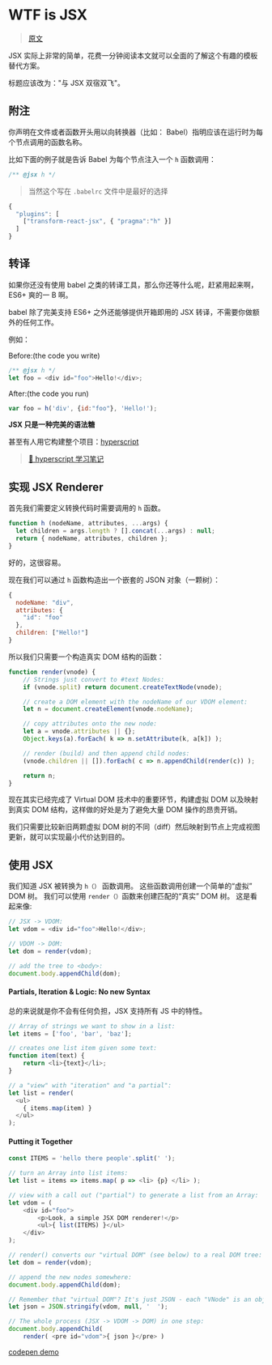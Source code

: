 # WTF is JSX

> [原文](https://jasonformat.com/wtf-is-jsx/)

JSX 实际上非常的简单，花费一分钟阅读本文就可以全面的了解这个有趣的模板替代方案。

标题应该改为："与 JSX 双宿双飞"。


## 附注

你声明在文件或者函数开头用以向转换器（比如： Babel）指明应该在运行时为每个节点调用的函数名称。

比如下面的例子就是告诉 Babel 为每个节点注入一个 `h` 函数调用：

```js
/** @jsx h */
```

> 当然这个写在 `.babelrc` 文件中是最好的选择

```js
{
  "plugins": [
    ["transform-react-jsx", { "pragma":"h" }]
  ]
}
```

## 转译

如果你还没有使用 babel 之类的转译工具，那么你还等什么呢，赶紧用起来啊，ES6+ 爽的一 B 啊。

babel 除了完美支持 ES6+ 之外还能够提供开箱即用的 JSX 转译，不需要你做额外的任何工作。

例如：

Before:(the code you write)

```js
/** @jsx h */
let foo = <div id="foo">Hello!</div>; 
```

After:(the code you run)

```js
var foo = h('div', {id:"foo"}, 'Hello!');  
```

**JSX 只是一种完美的语法糖**

甚至有人用它构建整个项目：[hyperscript](https://github.com/hyperhype/hyperscript)

> [👀 hyperscript 学习笔记](./hyperscript.md)

## 实现 JSX Renderer

首先我们需要定义转换代码时需要调用的 `h` 函数。

```js
function h (nodeName, attributes, ...args) {
  let children = args.length ? [].concat(...args) : null;
  return { nodeName, attributes, children };
}
```

好的，这很容易。

现在我们可以通过 `h` 函数构造出一个嵌套的 JSON 对象（一颗树）：

```js
{
  nodeName: "div",
  attributes: {
    "id": "foo"
  },
  children: ["Hello!"]
}
```

所以我们只需要一个构造真实 DOM 结构的函数：

```js
function render(vnode) {  
    // Strings just convert to #text Nodes:
    if (vnode.split) return document.createTextNode(vnode);

    // create a DOM element with the nodeName of our VDOM element:
    let n = document.createElement(vnode.nodeName);

    // copy attributes onto the new node:
    let a = vnode.attributes || {};
    Object.keys(a).forEach( k => n.setAttribute(k, a[k]) );

    // render (build) and then append child nodes:
    (vnode.children || []).forEach( c => n.appendChild(render(c)) );

    return n;
}
```

现在其实已经完成了 Virtual DOM 技术中的重要环节，构建虚拟 DOM 以及映射到真实 DOM 结构，这样做的好处是为了避免大量 DOM 操作的昂贵开销。

我们只需要比较新旧两颗虚拟 DOM 树的不同（diff）然后映射到节点上完成视图更新，就可以实现最小代价达到目的。

## 使用 JSX

我们知道 JSX 被转换为 `h（）` 函数调用。 这些函数调用创建一个简单的“虚拟” DOM 树。 我们可以使用 `render（）`函数来创建匹配的“真实” DOM 树。 这是看起来像:

```js
// JSX -> VDOM:
let vdom = <div id="foo">Hello!</div>;

// VDOM -> DOM:
let dom = render(vdom);

// add the tree to <body>:
document.body.appendChild(dom); 
```

#### Partials, Iteration & Logic: No new Syntax

总的来说就是你不会有任何负担，JSX 支持所有 JS 中的特性。

```js
// Array of strings we want to show in a list:
let items = ['foo', 'bar', 'baz'];

// creates one list item given some text:
function item(text) {  
    return <li>{text}</li>;
}

// a "view" with "iteration" and "a partial":
let list = render(  
  <ul>
    { items.map(item) }
  </ul>
);
```

#### Putting it Together

```js
const ITEMS = 'hello there people'.split(' ');

// turn an Array into list items: 
let list = items => items.map( p => <li> {p} </li> );

// view with a call out ("partial") to generate a list from an Array:
let vdom = (  
    <div id="foo">
        <p>Look, a simple JSX DOM renderer!</p>
        <ul>{ list(ITEMS) }</ul>
    </div>
);

// render() converts our "virtual DOM" (see below) to a real DOM tree:
let dom = render(vdom);

// append the new nodes somewhere:
document.body.appendChild(dom);

// Remember that "virtual DOM"? It's just JSON - each "VNode" is an object with 3 properties.
let json = JSON.stringify(vdom, null, '  ');

// The whole process (JSX -> VDOM -> DOM) in one step:
document.body.appendChild(  
    render( <pre id="vdom">{ json }</pre> )
```

[codepen demo](https://codepen.io/developit/pen/aOYywe)